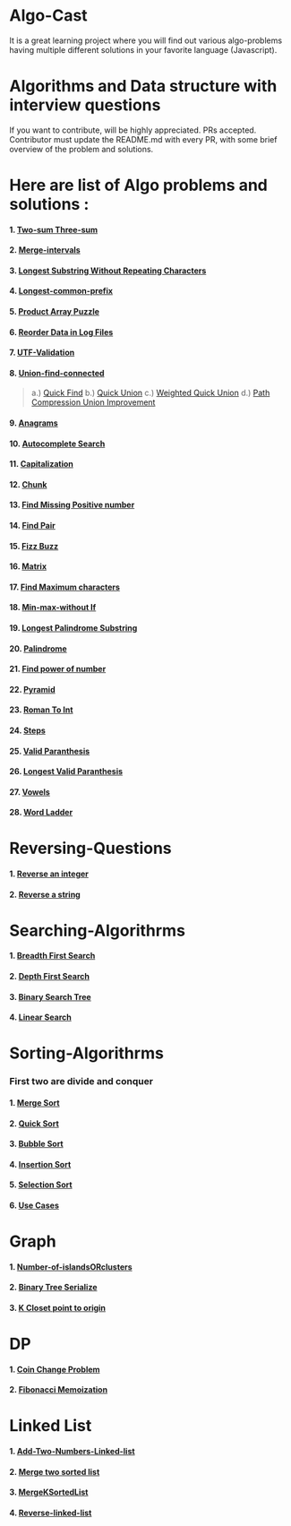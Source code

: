 # Algo-Cast
  It is a great learning project where you will find out various algo-problems having multiple different solutions in your favorite language (Javascript).
  
# Algorithms and Data structure with interview questions

  If you want to contribute, will be highly appreciated. PRs accepted.
  Contributor must update the README.md with every PR, with some brief overview of the problem and solutions.

# Here are list of Algo problems and solutions : 
 #### 1. [Two-sum Three-sum](https://github.com/vivekdogra02/Algo-cast/tree/master/excerises/2sum-3sum)
 #### 2. [Merge-intervals](https://github.com/vivekdogra02/Algo-cast/tree/master/excerises/Array-question/merge-intervals)
 #### 3. [Longest Substring Without Repeating Characters](https://github.com/vivekdogra02/Algo-cast/blob/master/excerises/Longest%20Substring%20Without%20Repeating%20Characters/index.js)
 #### 4. [Longest-common-prefix](https://github.com/vivekdogra02/Algo-cast/blob/master/excerises/Longest-common-prefix/index.js)
 #### 5. [Product Array Puzzle](https://github.com/vivekdogra02/Algo-cast/blob/master/excerises/Product%20Array%20Puzzle/index.js)
 #### 6. [Reorder Data in Log Files](https://github.com/vivekdogra02/Algo-cast/blob/master/excerises/Reorder%20Data%20in%20Log%20Files/index.js)
 #### 7. [UTF-Validation](https://github.com/vivekdogra02/Algo-cast/blob/master/excerises/UTF-8-Validation/index.js)
 #### 8. [Union-find-connected](https://github.com/vivekdogra02/Algo-cast/tree/master/excerises/Union-find-connected)
 > a.) [Quick Find](https://github.com/vivekdogra02/Algo-cast/blob/master/excerises/Union-find-connected/quick-find.js)
 > b.) [Quick Union](https://github.com/vivekdogra02/Algo-cast/blob/master/excerises/Union-find-connected/quick-union.js)
 > c.) [Weighted Quick Union](https://github.com/vivekdogra02/Algo-cast/blob/master/excerises/Union-find-connected/weighted-quick-union-improvement.js)
 > d.) [Path Compression Union Improvement](https://github.com/vivekdogra02/Algo-cast/blob/master/excerises/Union-find-connected/path-compression-union-improvement2.js)
 #### 9. [Anagrams](https://github.com/vivekdogra02/Algo-cast/blob/master/excerises/anagrams/index.js)
 #### 10. [Autocomplete Search](https://github.com/vivekdogra02/Algo-cast/blob/master/excerises/autocomplete-search/index.js)
 #### 11. [Capitalization](https://github.com/vivekdogra02/Algo-cast/blob/master/excerises/capitalization/index.js)
 #### 12. [Chunk](https://github.com/vivekdogra02/Algo-cast/blob/master/excerises/chunk/index.js)
 #### 13. [Find Missing Positive number](https://github.com/vivekdogra02/Algo-cast/blob/master/excerises/find-missing-first-positive-number-stripe/index.js)
 #### 14. [Find Pair](https://github.com/vivekdogra02/Algo-cast/blob/master/excerises/findPair/index.js)
 #### 15. [Fizz Buzz](https://github.com/vivekdogra02/Algo-cast/blob/master/excerises/fizzbuzz/index.js)
 #### 16. [Matrix](https://github.com/vivekdogra02/Algo-cast/blob/master/excerises/matrix/index.js)
 #### 17. [Find Maximum characters](https://github.com/vivekdogra02/Algo-cast/blob/master/excerises/maxChars/index.js)
 #### 18. [Min-max-without If](https://github.com/vivekdogra02/Algo-cast/blob/master/excerises/min-max-withoutIf/index.js)
 #### 19. [Longest Palindrome Substring](https://github.com/vivekdogra02/Algo-cast/tree/master/excerises/palindromes-questions/Longest%20Palindromic%20Substring)
 #### 20. [Palindrome](https://github.com/vivekdogra02/Algo-cast/blob/master/excerises/palindromes-questions/palidrome/index.js)
 #### 21. [Find power of number](https://github.com/vivekdogra02/Algo-cast/blob/master/excerises/pow/index.js)
 #### 22. [Pyramid](https://github.com/vivekdogra02/Algo-cast/blob/master/excerises/pyramid/index.js)
 #### 23. [Roman To Int](https://github.com/vivekdogra02/Algo-cast/blob/master/excerises/romanToInt/index.js)
 #### 24. [Steps](https://github.com/vivekdogra02/Algo-cast/blob/master/excerises/steps/index.js)
 #### 25. [Valid Paranthesis](https://github.com/vivekdogra02/Algo-cast/blob/master/excerises/valid-paranthesis/index.js)
 #### 26. [Longest Valid Paranthesis](https://github.com/vivekdogra02/Algo-cast/blob/master/excerises/valid-paranthesis/longest-valid-parenthesis.js)
 #### 27. [Vowels](https://github.com/vivekdogra02/Algo-cast/blob/master/excerises/vowels/index.js)
 #### 28. [Word Ladder](https://github.com/vivekdogra02/Algo-cast/blob/master/excerises/word-ladder/word-ladder.js)
 
 # Reversing-Questions
 #### 1. [Reverse an integer](https://github.com/vivekdogra02/Algo-cast/blob/master/excerises/Reversing-Questions/reverse-int/index.js)
 #### 2. [Reverse a string](https://github.com/vivekdogra02/Algo-cast/blob/master/excerises/Reversing-Questions/reverse-string/index.js)
 
 # Searching-Algorithrms
  #### 1. [Breadth First Search](https://github.com/vivekdogra02/Algo-cast/blob/master/excerises/Searching-Algorithrms/BFS.js)
  #### 2. [Depth First Search](https://github.com/vivekdogra02/Algo-cast/blob/master/excerises/Searching-Algorithrms/DFS.js)
  #### 3. [Binary Search Tree](https://github.com/vivekdogra02/Algo-cast/blob/master/excerises/Searching-Algorithrms/binary-search-tree.js)
  #### 4. [Linear Search](https://github.com/vivekdogra02/Algo-cast/blob/master/excerises/Searching-Algorithrms/linear-search.js)
 
  # Sorting-Algorithrms
  ### First two are divide and conquer
  #### 1. [Merge Sort](https://github.com/vivekdogra02/Algo-cast/blob/master/excerises/Sorting-Algorithrms/divide-conquer/merge-sort.js)
  #### 2. [Quick Sort](https://github.com/vivekdogra02/Algo-cast/blob/master/excerises/Sorting-Algorithrms/divide-conquer/quick-sort.js)
  #### 3. [Bubble Sort](https://github.com/vivekdogra02/Algo-cast/blob/master/excerises/Sorting-Algorithrms/bubble-sort.js)
  #### 4. [Insertion Sort](https://github.com/vivekdogra02/Algo-cast/blob/master/excerises/Sorting-Algorithrms/insertion-sort.js)
  #### 5. [Selection Sort](https://github.com/vivekdogra02/Algo-cast/blob/master/excerises/Sorting-Algorithrms/selection-sort.js)
  #### 6. [Use Cases](https://github.com/vivekdogra02/Algo-cast/blob/master/excerises/Sorting-Algorithrms/sort.js)
 
 
 # Graph
 #### 1. [Number-of-islandsORclusters](https://github.com/vivekdogra02/Algo-cast/blob/master/excerises/Number-of-islandsORclusters/index.js)
 #### 2. [Binary Tree Serialize](https://github.com/vivekdogra02/Algo-cast/blob/master/excerises/binary-tree-serialize-de-S/index.js)
 #### 3. [K Closet point to origin](https://github.com/vivekdogra02/Algo-cast/blob/master/excerises/k-closet-points-to-origin/index.js)
 
 # DP
 #### 1. [Coin Change Problem](https://github.com/vivekdogra02/Algo-cast/blob/master/excerises/coin-change-problem-Dynamic-Prog/index.js)
 #### 2. [Fibonacci Memoization](https://github.com/vivekdogra02/Algo-cast/blob/master/excerises/fibo-memoization-staircase/fibonacci-memo.js)
 
 
 # Linked List
 #### 1. [Add-Two-Numbers-Linked-list](https://github.com/vivekdogra02/Algo-cast/blob/master/excerises/LinkedList/Add-Two-Numbers-Linked-list/index.js) 
 #### 2. [Merge two sorted list](https://github.com/vivekdogra02/Algo-cast/blob/master/excerises/LinkedList/Merge2SortedLists/index.js) 
 #### 3. [MergeKSortedList](https://github.com/vivekdogra02/Algo-cast/blob/master/excerises/LinkedList/MergeKSortedList/index.js) 
 #### 4. [Reverse-linked-list](https://github.com/vivekdogra02/Algo-cast/blob/master/excerises/LinkedList/Reverse-linklist/index.js) 

